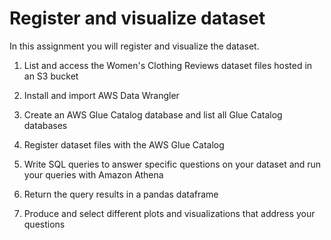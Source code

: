 # Register and visualize dataset

In this assignment you will register and visualize the dataset.

1. List and access the Women's Clothing Reviews dataset files hosted in an S3 bucket

2. Install and import AWS Data Wrangler

3. Create an AWS Glue Catalog database and list all Glue Catalog databases

4. Register dataset files with the AWS Glue Catalog

5. Write SQL queries to answer specific questions on your dataset and run your queries with Amazon Athena

6. Return the query results in a pandas dataframe

7. Produce and select different plots and visualizations that address your questions
